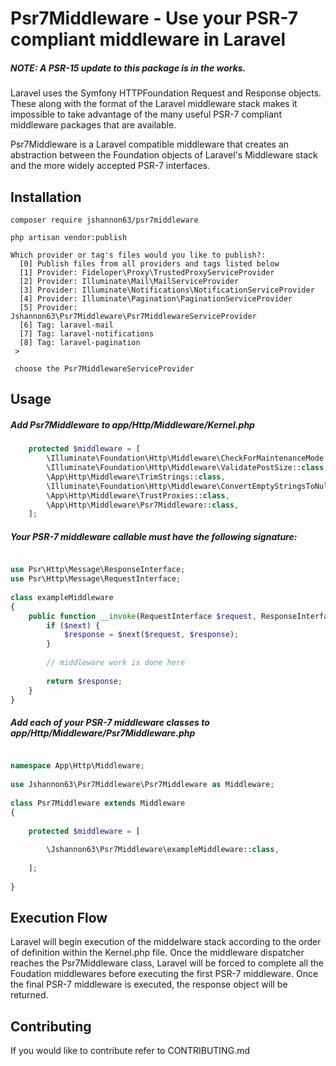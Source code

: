


# Psr7Middleware - Use your PSR-7 compliant middleware in Laravel

##### NOTE: A PSR-15 update to this package is in the works.

Laravel uses the Symfony HTTPFoundation Request and Response objects.
These along with the format of the Laravel middleware stack makes
it impossible to take advantage of the many useful PSR-7 compliant
middleware packages that are available.
  
Psr7Middleware is a Laravel compatible middleware that creates an abstraction 
between the Foundation objects of Laravel's Middleware stack and the more widely
accepted PSR-7 interfaces.


## Installation
```
composer require jshannon63/psr7middleware  
```
```
php artisan vendor:publish
  
Which provider or tag's files would you like to publish?:
  [0] Publish files from all providers and tags listed below
  [1] Provider: Fideloper\Proxy\TrustedProxyServiceProvider
  [2] Provider: Illuminate\Mail\MailServiceProvider
  [3] Provider: Illuminate\Notifications\NotificationServiceProvider
  [4] Provider: Illuminate\Pagination\PaginationServiceProvider
  [5] Provider: Jshannon63\Psr7Middleware\Psr7MiddlewareServiceProvider
  [6] Tag: laravel-mail
  [7] Tag: laravel-notifications
  [8] Tag: laravel-pagination
 >
 
 choose the Psr7MiddlewareServiceProvider
```
## Usage

##### Add Psr7Middleware to app/Http/Middleware/Kernel.php
```php
    protected $middleware = [
        \Illuminate\Foundation\Http\Middleware\CheckForMaintenanceMode::class,
        \Illuminate\Foundation\Http\Middleware\ValidatePostSize::class,
        \App\Http\Middleware\TrimStrings::class,
        \Illuminate\Foundation\Http\Middleware\ConvertEmptyStringsToNull::class,
        \App\Http\Middleware\TrustProxies::class,
        \App\Http\Middleware\Psr7Middleware::class,
    ];

```
##### Your PSR-7 middleware callable must have the following signature:
```php

use Psr\Http\Message\ResponseInterface;
use Psr\Http\Message\RequestInterface;
  
class exampleMiddleware
{
    public function __invoke(RequestInterface $request, ResponseInterface $response,  callable $next = null){
        if ($next) {
            $response = $next($request, $response);
        }
  
        // middleware work is done here 
  
        return $response;
    }
}
```
##### Add each of your PSR-7 middleware classes to app/Http/Middleware/Psr7Middleware.php
```php

namespace App\Http\Middleware;
  
use Jshannon63\Psr7Middleware\Psr7Middleware as Middleware;
  
class Psr7Middleware extends Middleware
{
  
    protected $middleware = [
  
        \Jshannon63\Psr7Middleware\exampleMiddleware::class,
  
    ];
  
}
```
  
## Execution Flow
  
Laravel will begin execution of the middelware stack according to the 
order of definition within the Kernel.php file. Once the middleware dispatcher
reaches the Psr7Middleware class, Laravel will be forced to complete all the
Foudation middlewares before executing the first PSR-7 middleware. Once the final
PSR-7 middleware is executed, the response object will be returned.
  
  
  
## Contributing

If you would like to contribute refer to CONTRIBUTING.md